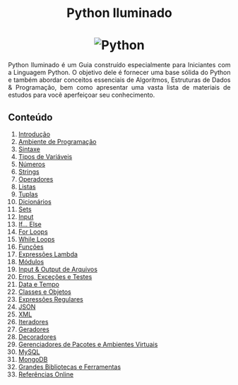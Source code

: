 <h1 align="center">Python Iluminado</h1>

<h1 align="center">
    <img alt="Python" title="Python-Iluminado" src="https://i.imgur.com/je28Hbb.jpg"> </br>
</h1>

<p align="justify">
	Python Iluminado é um Guia construído especialmente para Iniciantes com a Linguagem Python. O objetivo dele é fornecer uma base sólida do Python e também abordar conceitos essenciais de Algoritmos, Estruturas de Dados & Programação, bem como apresentar uma vasta lista de materiais de estudos para você aperfeiçoar seu conhecimento.
</p>

## Conteúdo

01. [Introdução](https://github.com/the-akira/Python-Iluminado/blob/master/Capitulos/01.Introdu%C3%A7%C3%A3o.md)
02. [Ambiente de Programação](https://github.com/the-akira/Python-Iluminado/blob/master/Capitulos/02.Ambiente%20de%20Programa%C3%A7%C3%A3o.md)
03. [Sintaxe](https://github.com/the-akira/Python-Iluminado/blob/master/Capitulos/03.Sintaxe.md)
04. [Tipos de Variáveis](https://github.com/the-akira/Python-Iluminado/blob/master/Capitulos/04.Tipos%20de%20Vari%C3%A1veis.md)
05. [Números](https://github.com/the-akira/Python-Iluminado/blob/master/Capitulos/05.N%C3%BAmeros.md)
06. [Strings](https://github.com/the-akira/Python-Iluminado/blob/master/Capitulos/06.Strings.md)
07. [Operadores](https://github.com/the-akira/Python-Iluminado/blob/master/Capitulos/07.Operadores.md)
08. [Listas](https://github.com/the-akira/Python-Iluminado/blob/master/Capitulos/08.Listas.md)
09. [Tuplas](https://github.com/the-akira/Python-Iluminado/blob/master/Capitulos/09.Tuplas.md)
10. [Dicionários](https://github.com/the-akira/Python-Iluminado/blob/master/Capitulos/10.Dicion%C3%A1rios.md)
11. [Sets](https://github.com/the-akira/Python-Iluminado/blob/master/Capitulos/11.Sets.md)
12. [Input](https://github.com/the-akira/Python-Iluminado/blob/master/Capitulos/12.Input.md)
13. [If... Else](https://github.com/the-akira/Python-Iluminado/blob/master/Capitulos/13.If...Else.md)
14. [For Loops](https://github.com/the-akira/Python-Iluminado/blob/master/Capitulos/14.ForLoops.md)
15. [While Loops](https://github.com/the-akira/Python-Iluminado/blob/master/Capitulos/15.WhileLoops.md)
16. [Funções](https://github.com/the-akira/Python-Iluminado/blob/master/Capitulos/16.Fun%C3%A7%C3%B5es.md)
17. [Expressões Lambda](https://github.com/the-akira/Python-Iluminado/blob/master/Capitulos/17.Lambda.md)
18. [Módulos](https://github.com/the-akira/Python-Iluminado/blob/master/Capitulos/18.M%C3%B3dulos.md)
19. [Input & Output de Arquivos](https://github.com/the-akira/Python-Iluminado/blob/master/Capitulos/19.InputOutputArquivos.md)
20. [Erros, Exceções e Testes](https://github.com/the-akira/Python-Iluminado/blob/master/Capitulos/20.ErrosExce%C3%A7%C3%B5es.md)
21. [Data e Tempo](https://github.com/the-akira/Python-Iluminado/blob/master/Capitulos/21.DataTempo.md)
22. [Classes e Objetos](https://github.com/the-akira/Python-Iluminado/blob/master/Capitulos/22.ClassesObjetos.md)
23. [Expressões Regulares](https://github.com/the-akira/Python-Iluminado/blob/master/Capitulos/23.Express%C3%B5esRegulares.md)
24. [JSON](https://github.com/the-akira/Python-Iluminado/blob/master/Capitulos/24.PythonJSON.md)
25. [XML](https://github.com/the-akira/Python-Iluminado/blob/master/Capitulos/25.PythonXML.md)
26. [Iteradores ](https://github.com/the-akira/Python-Iluminado/blob/master/Capitulos/26.Iteradores.md)
27. [Geradores](https://github.com/the-akira/Python-Iluminado/blob/master/Capitulos/27.Geradores.md)
28. [Decoradores](https://github.com/the-akira/Python-Iluminado/blob/master/Capitulos/28.Decoradores.md)
29. [Gerenciadores de Pacotes e Ambientes Virtuais](https://github.com/the-akira/Python-Iluminado/blob/master/Capitulos/29.PIP.md)
29. [MySQL](https://github.com/the-akira/Python-Iluminado/blob/master/Capitulos/30.PythonMySQL.md)
31. [MongoDB](https://github.com/the-akira/Python-Iluminado/blob/master/Capitulos/31.PythonMongoDB.md)
32. [Grandes Bibliotecas e Ferramentas](https://github.com/the-akira/Python-Iluminado/blob/master/Capitulos/32.Grandes%20Bibliotecas%20e%20Ferramentas.md)
33. [Referências Online](https://github.com/the-akira/Python-Iluminado/blob/master/Capitulos/33.Refer%C3%AAncias%20Online.md)